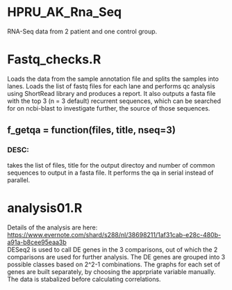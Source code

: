 # HPRU_AK_Rna_Seq
RNA-Seq data from 2 patient and one control group.

# Fastq_checks.R
Loads the data from the sample annotation file and splits the samples into lanes. Loads the list of fastq files for each lane and performs qc analysis using ShortRead library and produces a report. It also outputs a fasta file with the top 3 (n = 3 default) recurrent sequences, which can be searched for on ncbi-blast to investigate further, the source of those sequences.

## f_getqa = function(files, title, nseq=3)
### DESC:
takes the list of files, title for the output directoy and number of common sequences to output in a fasta file. It performs the qa in serial instead of parallel.  

# analysis01.R
Details of the analysis are here: https://www.evernote.com/shard/s288/nl/38698211/1af31cab-e28c-480b-a91a-b8cee95eaa3b  
DESeq2 is used to call DE genes in the 3 comparisons, out of which the 2 comparisons are used for further analysis. The DE genes are grouped into 3 possible classes based on 2^2-1 combinations. The graphs for each set of genes are built separately, by choosing the apprpriate variable manually. The data is stabalized before calculating correlations.  

